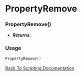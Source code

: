 # PropertyRemove

### PropertyRemove()
- ***Returns:*** 

### Usage

```Lua
PropertyRemove()
```


[Back To Scripting Documentation](../README.md)
